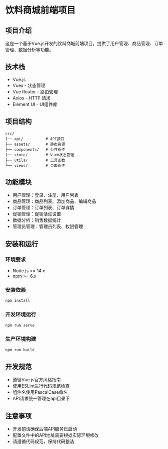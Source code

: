 # 饮料商城前端项目

## 项目介绍
这是一个基于Vue.js开发的饮料商城前端项目，提供了用户管理、商品管理、订单管理、数据分析等功能。

## 技术栈
- Vue.js
- Vuex - 状态管理
- Vue Router - 路由管理
- Axios - HTTP 请求
- Element UI - UI组件库

## 项目结构
```
src/
├── api/          # API接口
├── assets/       # 静态资源
├── components/   # 公共组件
├── store/        # Vuex状态管理
├── utils/        # 工具函数
└── views/        # 页面组件
```

## 功能模块
- 用户管理：登录、注册、用户列表
- 商品管理：商品列表、添加商品、编辑商品
- 订单管理：订单列表、订单详情
- 促销管理：促销活动设置
- 数据分析：销售数据统计
- 管理员管理：管理员列表、权限管理

## 安装和运行

### 环境要求
- Node.js >= 14.x
- npm >= 6.x

### 安装依赖
```bash
npm install
```

### 开发环境运行
```bash
npm run serve
```

### 生产环境构建
```bash
npm run build
```

## 开发规范
- 遵循Vue.js官方风格指南
- 使用ESLint进行代码规范检查
- 组件名使用PascalCase命名
- API请求统一管理在api目录下

## 注意事项
- 开发前请确保后端API服务已启动
- 配置文件中的API地址需要根据实际环境修改
- 请遵循代码规范，保持代码整洁 